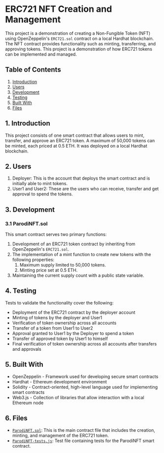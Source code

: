 # ERC721 NFT Creation and Management

This project is a demonstration of creating a Non-Fungible Token (NFT) using OpenZeppelin's `ERC721.sol` contract on a local Hardhat blockchain. The NFT contract provides functionality such as minting, transferring, and approving tokens. This project is a demonstration of how ERC721 tokens can be implemented and managed.

## Table of Contents

1. [Introduction](#Introduction)
2. [Users](#Users)
3. [Development](#Development)
4. [Testing](#Testing)
5. [Built With](#BuiltWith)
6. [Files](#Files)

## 1. <a name='Introduction'></a>Introduction

This project consists of one smart contract that allows users to mint, transfer, and approve an ERC721 token. A maximum of 50,000 tokens can be minted, each priced at 0.5 ETH. It was deployed on a local Hardhat blockchain.

## 2. <a name='Users'></a>Users

1. Deployer: This is the account that deploys the smart contract and is initially able to mint tokens.
2. User1 and User2: These are the users who can receive, transfer and get approval to spend the tokens.

## 3. <a name='Development'></a>Development

### 3.1 <a name='ParodiNFT.sol'></a>ParodiNFT.sol

This smart contract serves two primary functions:

1. Development of an ERC721 token contract by inheriting from OpenZeppelin's `ERC721.sol`.
2. The implementation of a mint function to create new tokens with the following properties:
   1. Maximum supply limited to 50,000 tokens.
   2. Minting price set at 0.5 ETH.
3. Maintaining the current supply count with a public state variable.

## 4. <a name='Testing'></a>Testing

Tests to validate the functionality cover the following:

- Deployment of the ERC721 contract by the deployer account
- Minting of tokens by the deployer and User1
- Verification of token ownership across all accounts
- Transfer of a token from User1 to User2
- Approval granted to User1 by the Deployer to spend a token
- Transfer of approved token by User1 to himself
- Final verification of token ownership across all accounts after transfers and approvals

## 5. <a name='BuiltWith'></a>Built With

- OpenZeppelin - Framework used for developing secure smart contracts
- Hardhat - Ethereum development environment
- Solidity - Contract-oriented, high-level language used for implementing smart contracts
- Web3.js - Collection of libraries that allow interaction with a local Ethereum node

## 6. <a name='Files'></a>Files

- [`ParodiNFT.sol`](./ParodiNFT.sol): This is the main contract file that includes the creation, minting, and management of the ERC721 token.
- [`ParodiNFT-tests.js`](./ParodiNFT-tests.js): Test file containing tests for the ParodiNFT smart contract.
